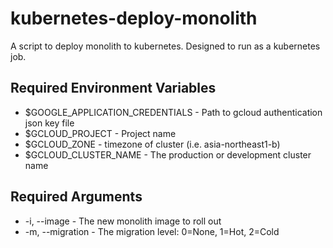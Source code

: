 # kubernetes-deploy-monolith
A script to deploy monolith to kubernetes. Designed to run as a kubernetes job.

## Required Environment Variables
* $GOOGLE_APPLICATION_CREDENTIALS - Path to gcloud authentication json key file
* $GCLOUD_PROJECT - Project name
* $GCLOUD_ZONE - timezone of cluster (i.e. asia-northeast1-b)
* $GCLOUD_CLUSTER_NAME - The production or development cluster name

## Required Arguments
* -i, --image - The new monolith image to roll out
* -m, --migration - The migration level: 0=None, 1=Hot, 2=Cold